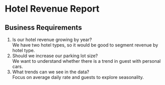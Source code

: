 # Hotel Revenue Report

## Business Requirements
1. Is our hotel revenue growing by year?<br/>
   We have two hotel types, so it would be good to segment revenue by hotel type.
2. Should we increase our parking lot size?<br/>
   We want to understand whether there is a trend in guest with personal cars.
3. What trends can we see in the data?<br/>
   Focus on average daily rate and guests to explore seasonality.
